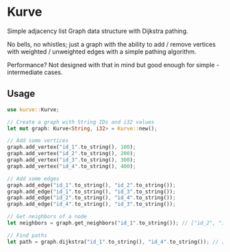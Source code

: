 # Kurve

Simple adjacency list Graph data structure with Dijkstra pathing.

No bells, no whistles; just a graph with the ability to add / remove vertices with weighted / unweighted edges
with a simple pathing algorithm.

Performance? Not designed with that in mind but good enough for simple - intermediate cases.

## Usage

```rust
use kurve::Kurve;

// Create a graph with String IDs and i32 values
let mut graph: Kurve<String, i32> = Kurve::new();

// Add some vertices
graph.add_vertex("id_1".to_string(), 100);
graph.add_vertex("id_2".to_string(), 200);
graph.add_vertex("id_3".to_string(), 300);
graph.add_vertex("id_4".to_string(), 400);

// Add some edges
graph.add_edge("id_1".to_string(), "id_2".to_string());
graph.add_edge("id_1".to_string(), "id_3".to_string());
graph.add_edge("id_2".to_string(), "id_4".to_string());
graph.add_edge("id_4".to_string(), "id_3".to_string());

// Get neighbors of a node
let neighbors = graph.get_neighbors("id_1".to_string()); // ["id_2", "id_3"]

// Find paths
let path = graph.dijkstra("id_1".to_string(), "id_4".to_string()); // ["id_1", "id_2", "id_4"]
```
